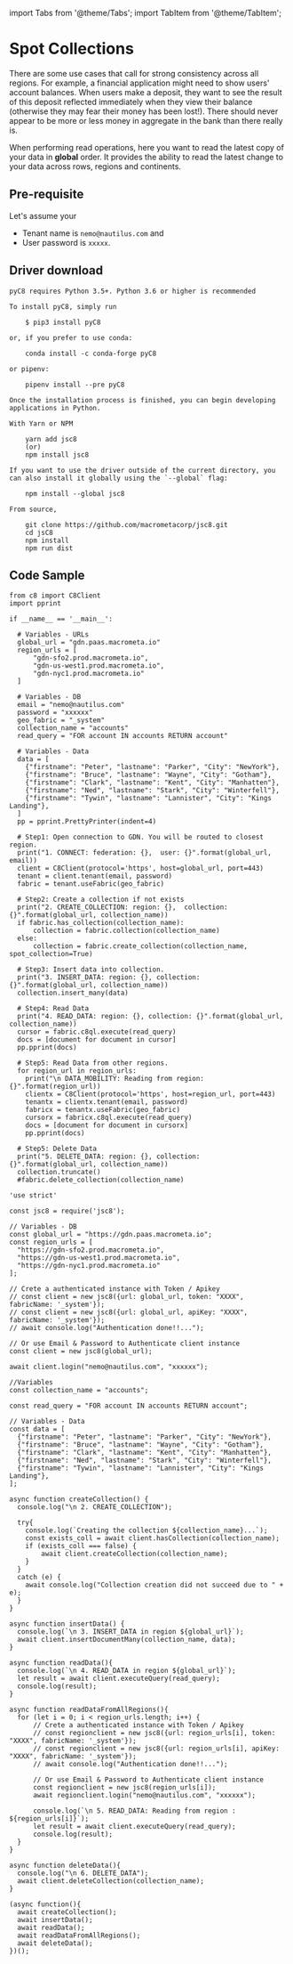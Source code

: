 import Tabs from '@theme/Tabs';
import TabItem from '@theme/TabItem';

# Spot Collections

There are some use cases that call for strong consistency across all regions. For example, a financial application might need to show users' account balances. When users make a deposit, they want to see the result of this deposit reflected immediately when they view their balance (otherwise they may fear their money has been lost!). There should never appear to be more or less money in aggregate in the bank than there really is. 

When performing read operations, here you want to read the latest copy of your data in **global** order. It provides the ability to read the latest change to your data across rows, regions and continents.

## Pre-requisite

Let's assume your

* Tenant name is `nemo@nautilus.com` and
* User password is `xxxxx`.

## Driver download

<Tabs groupId="operating-systems">
  <TabItem value="py" label="Python">

    pyC8 requires Python 3.5+. Python 3.6 or higher is recommended

    To install pyC8, simply run

        $ pip3 install pyC8

    or, if you prefer to use conda:

        conda install -c conda-forge pyC8

    or pipenv:

        pipenv install --pre pyC8

    Once the installation process is finished, you can begin developing applications in Python.

  </TabItem>
  <TabItem value="js" label="Javascript">

    With Yarn or NPM

        yarn add jsc8
        (or)
        npm install jsc8

    If you want to use the driver outside of the current directory, you can also install it globally using the `--global` flag:

        npm install --global jsc8

    From source,

        git clone https://github.com/macrometacorp/jsc8.git
        cd jsC8
        npm install
        npm run dist

  </TabItem>
</Tabs>  

## Code Sample

<Tabs groupId="operating-systems">
  <TabItem value="py" label="Python">

    from c8 import C8Client
    import pprint

    if __name__ == '__main__':

      # Variables - URLs
      global_url = "gdn.paas.macrometa.io"
      region_urls = [
          "gdn-sfo2.prod.macrometa.io",
          "gdn-us-west1.prod.macrometa.io",
          "gdn-nyc1.prod.macrometa.io"
      ]

      # Variables - DB
      email = "nemo@nautilus.com"
      password = "xxxxxx"
      geo_fabric = "_system"
      collection_name = "accounts"
      read_query = "FOR account IN accounts RETURN account"

      # Variables - Data
      data = [
        {"firstname": "Peter", "lastname": "Parker", "City": "NewYork"},
        {"firstname": "Bruce", "lastname": "Wayne", "City": "Gotham"},
        {"firstname": "Clark", "lastname": "Kent", "City": "Manhatten"},
        {"firstname": "Ned", "lastname": "Stark", "City": "Winterfell"},
        {"firstname": "Tywin", "lastname": "Lannister", "City": "Kings Landing"},
      ]
      pp = pprint.PrettyPrinter(indent=4)

      # Step1: Open connection to GDN. You will be routed to closest region.
      print("1. CONNECT: federation: {},  user: {}".format(global_url, email))
      client = C8Client(protocol='https', host=global_url, port=443)
      tenant = client.tenant(email, password)
      fabric = tenant.useFabric(geo_fabric)

      # Step2: Create a collection if not exists
      print("2. CREATE_COLLECTION: region: {},  collection: {}".format(global_url, collection_name))
      if fabric.has_collection(collection_name):
          collection = fabric.collection(collection_name)
      else:
          collection = fabric.create_collection(collection_name, spot_collection=True)

      # Step3: Insert data into collection.
      print("3. INSERT_DATA: region: {}, collection: {}".format(global_url, collection_name))
      collection.insert_many(data)

      # Step4: Read Data
      print("4. READ_DATA: region: {}, collection: {}".format(global_url, collection_name))
      cursor = fabric.c8ql.execute(read_query)
      docs = [document for document in cursor]
      pp.pprint(docs)

      # Step5: Read Data from other regions.
      for region_url in region_urls:
        print("\n DATA_MOBILITY: Reading from region: {}".format(region_url))
        clientx = C8Client(protocol='https', host=region_url, port=443)
        tenantx = clientx.tenant(email, password)
        fabricx = tenantx.useFabric(geo_fabric)
        cursorx = fabricx.c8ql.execute(read_query)
        docs = [document for document in cursorx]
        pp.pprint(docs)

      # Step5: Delete Data
      print("5. DELETE_DATA: region: {}, collection: {}".format(global_url, collection_name))
      collection.truncate()
      #fabric.delete_collection(collection_name)

  </TabItem>
  <TabItem value="js" label="Javascript">

    'use strict'

    const jsc8 = require('jsc8');

    // Variables - DB
    const global_url = "https://gdn.paas.macrometa.io";
    const region_urls = [
      "https://gdn-sfo2.prod.macrometa.io",
      "https://gdn-us-west1.prod.macrometa.io",
      "https://gdn-nyc1.prod.macrometa.io"
    ];

    // Crete a authenticated instance with Token / Apikey
    // const client = new jsc8({url: global_url, token: "XXXX", fabricName: '_system'});
    // const client = new jsc8({url: global_url, apiKey: "XXXX", fabricName: '_system'});
    // await console.log("Authentication done!!...");

    // Or use Email & Password to Authenticate client instance
    const client = new jsc8(global_url);

    await client.login("nemo@nautilus.com", "xxxxxx");

    //Variables
    const collection_name = "accounts";

    const read_query = "FOR account IN accounts RETURN account";

    // Variables - Data
    const data = [
      {"firstname": "Peter", "lastname": "Parker", "City": "NewYork"},
      {"firstname": "Bruce", "lastname": "Wayne", "City": "Gotham"},
      {"firstname": "Clark", "lastname": "Kent", "City": "Manhatten"},
      {"firstname": "Ned", "lastname": "Stark", "City": "Winterfell"},
      {"firstname": "Tywin", "lastname": "Lannister", "City": "Kings Landing"},
    ];

    async function createCollection() {
      console.log("\n 2. CREATE_COLLECTION");

      try{
        console.log(`Creating the collection ${collection_name}...`);
        const exists_coll = await client.hasCollection(collection_name);
        if (exists_coll === false) {
            await client.createCollection(collection_name);
        }
      }
      catch (e) {
        await console.log("Collection creation did not succeed due to " + e);
      }
    }

    async function insertData() {
      console.log(`\n 3. INSERT_DATA in region ${global_url}`);
      await client.insertDocumentMany(collection_name, data);
    }

    async function readData(){
      console.log(`\n 4. READ_DATA in region ${global_url}`);
      let result = await client.executeQuery(read_query);
      console.log(result);
    }

    async function readDataFromAllRegions(){
      for (let i = 0; i < region_urls.length; i++) { 
          // Crete a authenticated instance with Token / Apikey
          // const regionclient = new jsc8({url: region_urls[i], token: "XXXX", fabricName: '_system'});
          // const regionclient = new jsc8({url: region_urls[i], apiKey: "XXXX", fabricName: '_system'});
          // await console.log("Authentication done!!...");

          // Or use Email & Password to Authenticate client instance
          const regionclient = new jsc8(region_urls[i]);
          await regionclient.login("nemo@nautilus.com", "xxxxxx");

          console.log(`\n 5. READ_DATA: Reading from region : ${region_urls[i]}`);
          let result = await client.executeQuery(read_query);
          console.log(result);
      }
    }

    async function deleteData(){
      console.log("\n 6. DELETE_DATA");
      await client.deleteCollection(collection_name);
    }

    (async function(){
      await createCollection();
      await insertData();
      await readData();
      await readDataFromAllRegions();
      await deleteData();
    })();
  </TabItem>
</Tabs>  
